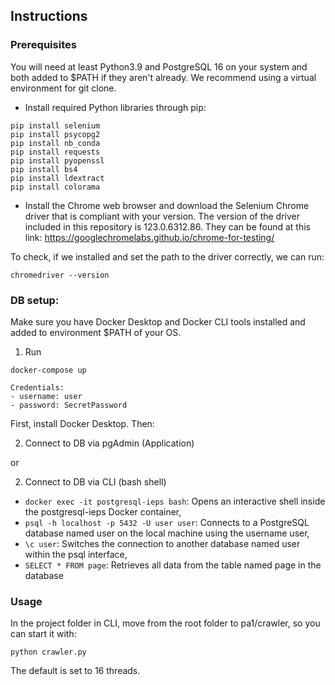 
  

## Instructions


### Prerequisites
You will need at least Python3.9 and PostgreSQL 16 on your system and both added to $PATH if they aren't already. We recommend using a virtual environment for git clone.
-  Install required Python libraries through pip:
```
pip install selenium
pip install psycopg2
pip install nb_conda
pip install requests
pip install pyopenssl
pip install bs4
pip install ldextract
pip install colorama
```
-  Install the Chrome web browser and download the Selenium Chrome driver that is compliant with your version. The version of the driver included in this repository is 123.0.6312.86.
They can be found at this link: https://googlechromelabs.github.io/chrome-for-testing/

To check, if we installed and set the path to the driver correctly, we can run:
```
chromedriver --version
```

### DB setup:

Make sure you have Docker Desktop and Docker CLI tools installed and added to environment $PATH of your OS.

1. Run
```
docker-compose up
```
    Credentials:
    - username: user
    - password: SecretPassword
  

  First, install Docker Desktop. Then:
  

2. Connect to DB via pgAdmin (Application)


  
or

  

2. Connect to DB via CLI (bash shell)

  

- ``docker exec -it postgresql-ieps bash``: Opens an interactive shell inside the postgresql-ieps Docker container,
- ``psql -h localhost -p 5432 -U user user``: Connects to a PostgreSQL database named user on the local machine using the username user,
- ``\c user``: Switches the connection to another database named user within the psql interface,
- ``SELECT * FROM page``: Retrieves all data from the table named page in the database

### Usage
In the project folder in CLI, move from the root folder to pa1/crawler, so you can start it with:

```
python crawler.py
```
The default is set to 16 threads.
